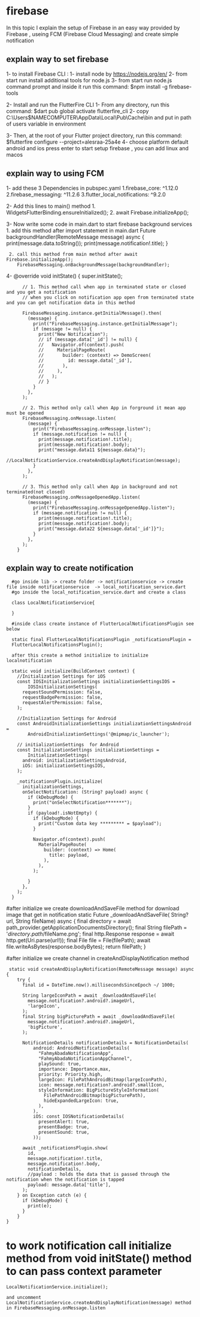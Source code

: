 # firebase
In this topic I explain the setup of Firebase in an easy way provided by Firebase ,
useing FCM (Firebase Cloud Messaging)
and create simple notification

## explain way to set firebase
  1- to install Firebase CLI :
  1- install node by https://nodejs.org/en/
  2- from start run install additional tools for node.js
  3- from start run node.js command prompt and inside it run this command: $npm install -g firebase-tools

  2- Install and run the FlutterFire CLI
  1- From any directory, run this command: $dart pub global activate flutterfire_cli
  2- copy C:\Users\$NAMECOMPUTER\AppData\Local\Pub\Cache\bin  and put in path of users variable in environment

  3- Then, at the root of your Flutter project directory, run this command: $flutterfire configure --project=alesraa-25a4e
  4- choose platform default android and ios press enter to start setup firebase , you can add linux and macos

## explain way to using FCM
  1- add these 3 Dependencies in pubspec.yaml
      1.firebase_core: ^1.12.0
      2.firebase_messaging: ^11.2.6
      3.flutter_local_notifications: ^9.2.0

  2- Add this lines to main() method
     1. WidgetsFlutterBinding.ensureInitialized();
     2. await Firebase.initializeApp();

  3- Now write some code in main.dart to start firebase background services
     1. add this method after import statement in main.dart
          Future<void> backgroundHandler(RemoteMessage message) async {
          print(message.data.toString());
          print(message.notification!.title);
          }

     2. call this method from main method after await Firebase.initializeApp();
        FirebaseMessaging.onBackgroundMessage(backgroundHandler);

  4-  @override
      void initState() {
      super.initState();

          // 1. This method call when app in terminated state or closed and you get a notification
          // when you click on notification app open from terminated state and you can get notification data in this method

          FirebaseMessaging.instance.getInitialMessage().then(
            (message) {
              print("FirebaseMessaging.instance.getInitialMessage");
              if (message != null) {
                print("New Notification");
                // if (message.data['_id'] != null) {
                //   Navigator.of(context).push(
                //     MaterialPageRoute(
                //       builder: (context) => DemoScreen(
                //         id: message.data['_id'],
                //       ),
                //     ),
                //   );
                // }
              }
            },
          );

          // 2. This method only call when App in forground it mean app must be opened
          FirebaseMessaging.onMessage.listen(
            (message) {
              print("FirebaseMessaging.onMessage.listen");
              if (message.notification != null) {
                print(message.notification!.title);
                print(message.notification!.body);
                print("message.data11 ${message.data}");
                //LocalNotificationService.createAndDisplayNotification(message);
              }
            },
          );

          // 3. This method only call when App in background and not terminated(not closed)
          FirebaseMessaging.onMessageOpenedApp.listen(
            (message) {
              print("FirebaseMessaging.onMessageOpenedApp.listen");
              if (message.notification != null) {
                print(message.notification!.title);
                print(message.notification!.body);
                print("message.data22 ${message.data['_id']}");
              }
            },
          );
        }

## explain way to create notification

      #go inside lib -> create folder -> notificationservice -> create file inside notificationservice  -> local_notification_service.dart
      #go inside the local_notification_service.dart and create a class

      class LocalNotificationService{

      }

      #inside class create instance of FlutterLocalNotificationsPlugin see below

      static final FlutterLocalNotificationsPlugin _notificationsPlugin =
      FlutterLocalNotificationsPlugin();

      after this create a method initialize to initialize  localnotification

      static void initialize(BuildContext context) {
        //Initialization Settings for iOS
        const IOSInitializationSettings initializationSettingsIOS =
            IOSInitializationSettings(
          requestSoundPermission: false,
          requestBadgePermission: false,
          requestAlertPermission: false,
        );
    
        //Initialization Settings for Android
        const AndroidInitializationSettings initializationSettingsAndroid =
            AndroidInitializationSettings('@mipmap/ic_launcher');
    
        // initializationSettings  for Android
        const InitializationSettings initializationSettings =
            InitializationSettings(
          android: initializationSettingsAndroid,
          iOS: initializationSettingsIOS,
        );
    
        _notificationsPlugin.initialize(
          initializationSettings,
          onSelectNotification: (String? payload) async {
            if (kDebugMode) {
              print("onSelectNotification*******");
            }
            if (payload!.isNotEmpty) {
              if (kDebugMode) {
                print("Custom data key ********* = $payload");
              }
    
              Navigator.of(context).push(
                MaterialPageRoute(
                  builder: (context) => Home(
                    title: payload,
                  ),
                ),
              );
    
            }
          },
        );
      }

#after initialize we create downloadAndSaveFile method for download image that get in notification
    static Future<String> _downloadAndSaveFile(
        String? url, String fileName) async {
        final directory = await path_provider.getApplicationDocumentsDirectory();
        final String filePath = '${directory.path}/$fileName.png';
        final http.Response response = await http.get(Uri.parse(url!));
        final File file = File(filePath);
        await file.writeAsBytes(response.bodyBytes);
        return filePath;
    }

#after initialize we create channel in createAndDisplayNotification method

     static void createAndDisplayNotification(RemoteMessage message) async {
        try {
          final id = DateTime.now().millisecondsSinceEpoch ~/ 1000;
    
          String largeIconPath = await _downloadAndSaveFile(
            message.notification?.android?.imageUrl,
            'largeIcon',
          );
          final String bigPicturePath = await _downloadAndSaveFile(
            message.notification?.android?.imageUrl,
            'bigPicture',
          );
    
          NotificationDetails notificationDetails = NotificationDetails(
              android: AndroidNotificationDetails(
                "FahmyAbadaNotificationApp",
                "FahmyAbadaNotificationAppChannel",
                playSound: true,
                importance: Importance.max,
                priority: Priority.high,
                largeIcon: FilePathAndroidBitmap(largeIconPath),
                icon: message.notification?.android?.smallIcon,
                styleInformation: BigPictureStyleInformation(
                  FilePathAndroidBitmap(bigPicturePath),
                  hideExpandedLargeIcon: true,
                ),
              ),
              iOS: const IOSNotificationDetails(
                presentAlert: true,
                presentBadge: true,
                presentSound: true,
              ));
    
          await _notificationsPlugin.show(
            id,
            message.notification!.title,
            message.notification!.body,
            notificationDetails,
            //payload : holds the data that is passed through the notification when the notification is tapped
            payload: message.data['title'],
          );
        } on Exception catch (e) {
          if (kDebugMode) {
            print(e);
          }
        }
    }


# to work notification call initialize method from void initState() method to can pass context parameter
    LocalNotificationService.initialize();
    
    and uncomment LocalNotificationService.createAndDisplayNotification(message) method in FirebaseMessaging.onMessage.listen